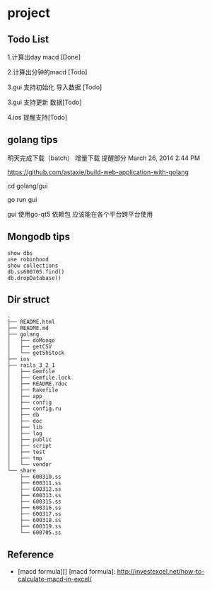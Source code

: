# project #

 


## Todo List ##

1.计算出day macd [Done]

2.计算出分钟的macd [Todo]

3.gui 支持初始化 导入数据 [Todo]

3.gui 支持更新 数据[Todo]

4.ios 提醒支持[Todo]

## golang tips ##

  明天完成下载（batch） 增量下载 提醒部分  March 26, 2014 2:44 PM

  https://github.com/astaxie/build-web-application-with-golang
  
  cd golang/gui
  
  go run gui
  
  gui 使用go-qt5 依赖包 应该能在各个平台跨平台使用
  

## Mongodb tips ##
    show dbs
	use robinhood
	show collections
	db.ss600705.find()	
	db.dropDatabase()

## Dir struct ##

	.
	├── README.html
	├── README.md
	├── golang
	│   ├── doMongo
	│   ├── getCSV
	│   └── getShStock
	├── ios
	├── rails_3_2_1
	│   ├── Gemfile
	│   ├── Gemfile.lock
	│   ├── README.rdoc
	│   ├── Rakefile
	│   ├── app
	│   ├── config
	│   ├── config.ru
	│   ├── db
	│   ├── doc
	│   ├── lib
	│   ├── log
	│   ├── public
	│   ├── script
	│   ├── test
	│   ├── tmp
	│   └── vendor
	└── share
		├── 600310.ss
		├── 600311.ss
		├── 600312.ss
		├── 600313.ss
		├── 600315.ss
		├── 600316.ss
		├── 600317.ss
		├── 600318.ss
		├── 600319.ss
		└── 600705.ss


## Reference ##

* [macd formula][]
[macd formula]: http://investexcel.net/how-to-calculate-macd-in-excel/
